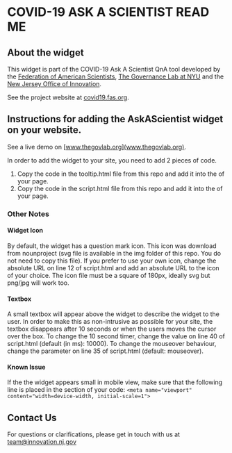 # COVID-19 ASK A SCIENTIST READ ME
## About the widget

This widget is part of the COVID-19 Ask A Scientist QnA tool developed by the [Federation of American Scientists](www.fas.org), [The Governance Lab at NYU](www.thegovlab.org) and the [New Jersey Office of Innovation](www.innovation.nj.gov). 

See the project website at [covid19.fas.org](www.covid19.fas.org).

## Instructions for adding the AskAScientist widget on your website.

See a live demo on [www.thegovlab.org](www.thegovlab.org).

In order to add the widget to your site, you need to add 2 pieces of code.
1. Copy the code in the tooltip.html file from this repo and add it into the <body> of your page.
2. Copy the code in the script.html file from this repo and add it into the <head> of your page. 

### Other Notes

#### Widget Icon
By default, the widget has a question mark icon. This icon was download from nounproject (svg file is available in the img folder of this repo. You do not need to copy this file). If you prefer to use your own icon, change the absolute URL on line 12 of script.html and add an absolute URL to the icon of your choice. The icon file must be a square of 180px, ideally svg but png/jpg will work too. 

#### Textbox
A small textbox will appear above the widget to describe the widget to the user. In order to make this as non-intrusive as possible for your site, the textbox disappears after 10 seconds or when the users moves the cursor over the box. 
To change the 10 second timer, change the value on line 40 of script.html (default (in ms): 10000).
To change the mouseover behaviour, change the parameter on line 35 of script.html (default: mouseover). 

#### Known Issue
If the the widget appears small in mobile view, make sure that the following line is placed in the <head> section of your code:
` <meta name="viewport" content="width=device-width, initial-scale=1"> `

## Contact Us
For questions or clarifications, please get in touch with us at team@innovation.nj.gov

